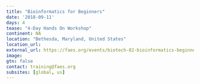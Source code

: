 ```yaml
---
title: "Bioinformatics for Beginners"
date: '2018-09-11'
days: 4
tease: "4-Day Hands On Workshop"
continent: NA
location: "Bethesda, Maryland, United States"
location_url:
external_url: https://faes.org/events/biotech-82-bioinformatics-beginners-4-day-hands-workshop-4
image: 
gtn: false
contact: training@faes.org
subsites: [global, us]
---
```

